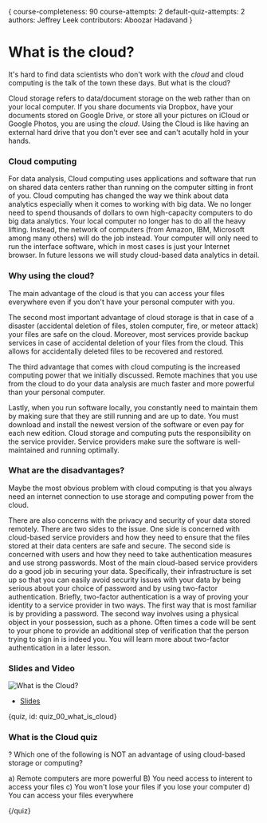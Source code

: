 {
course-completeness: 90
course-attempts: 2
default-quiz-attempts: 2
authors: Jeffrey Leek
contributors: Aboozar Hadavand
}

# What is the cloud?

It's hard to find data scientists who don't work with the *cloud* and cloud computing is the talk of the town these days. But what is the cloud?

Cloud storage refers to data/document storage on the web rather than on your local computer. If you share documents via Dropbox, have your documents stored on Google Drive, or store all your pictures on iCloud or Google Photos, you are using the *cloud*. Using the Cloud is like having an external hard drive that you don't ever see and can't acutally hold in your hands.


### Cloud computing

For data analysis, Cloud computing uses applications and software that run on shared data centers rather than running on the computer sitting in front of you. Cloud computing has changed the way we think about data analytics especially when it comes to working with big data. We no longer need to spend thousands of dollars to own high-capacity computers to do big data analytics. Your local computer no longer has to do all the heavy lifting. Instead, the network of computers (from Amazon, IBM, Microsoft among many others) will do the job instead. Your computer will only need to run the interface software, which in most cases is just your Internet browser. In future lessons we will study cloud-based data analytics in detail.


### Why using the cloud?

The main advantage of the cloud is that you can access your files everywhere even if you don't have your personal computer with you. 

The second most important advantage of cloud storage is that in case of a disaster (accidental deletion of files, stolen computer, fire, or meteor attack) your files are safe on the cloud. Moreover, most services provide backup services in case of accidental deletion of your files from the cloud. This allows for accidentally deleted files to be recovered and restored. 

The third advantage that comes with cloud computing is the increased computing power that we initially discussed. Remote machines that you use from the cloud to do your data analysis are much faster and more powerful than your personal computer.

Lastly, when you run software locally, you constantly need to maintain them by making sure that they are still running and are up to date. You must download and install the newest version of the software or even pay for each new edition. Cloud storage and computing puts the responsibility on the service provider. Service providers make sure the software is well-maintained and running optimally.

### What are the disadvantages?

Maybe the most obvious problem with cloud computing is that you always need an internet connection to use storage and computing power from the cloud. 

There are also concerns with the privacy and security of your data stored remotely. There are two sides to the issue. One side is concerned with cloud-based service providers and how they need to ensure that the files stored at their data centers are safe and secure. The second side is concerned with users and how they need to take authentication measures and use strong passwords. Most of the main cloud-based service providers do a good job in securing your data. Specifically, their infrastructure is set up so that you can easily avoid security issues with your data by being serious about your choice of password and by using two-factor authentication. Briefly, two-factor authentication is a way of proving your identity to a service provider in two ways. The first way that is most familiar is by providing a password. The second way involves using a physical object in your possession, such as a phone. Often times a code will be sent to your phone to provide an additional step of verification that the person trying to sign in is indeed you. You will learn more about two-factor authentication in a later lesson.

### Slides and Video

![What is the Cloud?](https://www.youtube.com/watch?v=jwFpzYl1GRo)

* [Slides](https://docs.google.com/presentation/d/1ZJcA83EHDsMXevkZd7ALGNj4s4QufKag8WyS_-G4Sa4/edit?usp=sharing)


{quiz, id: quiz_00_what_is_cloud}

### What is the Cloud quiz

? Which one of the following is NOT an advantage of using cloud-based storage or computing?

a) Remote computers are more powerful
B) You need access to interent to access your files
c) You won't lose your files if you lose your computer
d) You can access your files everywhere

{/quiz}


